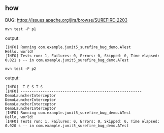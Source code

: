 

## how

BUG: https://issues.apache.org/jira/browse/SUREFIRE-2203



```
mvn test -P p1
```

output:

```
[INFO] Running com.example.junit5_surefire_bug_demo.ATest
Hello, world!
[INFO] Tests run: 1, Failures: 0, Errors: 0, Skipped: 0, Time elapsed: 0.021 s -- in com.example.junit5_surefire_bug_demo.ATest
```



```
mvn test -P p2
```

output:

```
[INFO]  T E S T S
[INFO] -------------------------------------------------------
DemoLauncherInterceptor
DemoLauncherInterceptor
DemoLauncherInterceptor
DemoLauncherInterceptor
[INFO] Running com.example.junit5_surefire_bug_demo.ATest
Hello, world!
[INFO] Tests run: 1, Failures: 0, Errors: 0, Skipped: 0, Time elapsed: 0.020 s -- in com.example.junit5_surefire_bug_demo.ATest
```
